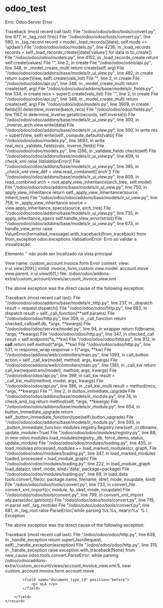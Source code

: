 # odoo_test


Erro:
Odoo Server Error

Traceback (most recent call last):
  File "/odoo/odoo/odoo/tools/convert.py", line 677, in _tag_root
    f(rec)
  File "/odoo/odoo/odoo/tools/convert.py", line 580, in _tag_record
    record = model._load_records([data], self.mode == 'update')
  File "/odoo/odoo/odoo/models.py", line 4236, in _load_records
    records = self._load_records_create([data['values'] for data in to_create])
  File "/odoo/odoo/odoo/models.py", line 4152, in _load_records_create
    return self.create(values)
  File "<decorator-gen-43>", line 2, in create
  File "/odoo/odoo/odoo/api.py", line 348, in _model_create_multi
    return create(self, arg)
  File "/odoo/odoo/odoo/addons/base/models/ir_ui_view.py", line 482, in create
    return super(View, self).create(vals_list)
  File "<decorator-gen-65>", line 2, in create
  File "/odoo/odoo/odoo/api.py", line 348, in _model_create_multi
    return create(self, arg)
  File "/odoo/odoo/odoo/addons/base/models/ir_fields.py", line 534, in create
    recs = super().create(vals_list)
  File "<decorator-gen-13>", line 2, in create
  File "/odoo/odoo/odoo/api.py", line 348, in _model_create_multi
    return create(self, arg)
  File "/odoo/odoo/odoo/models.py", line 3909, in create
    fields[0].determine_inverse(batch_recs)
  File "/odoo/odoo/odoo/fields.py", line 1187, in determine_inverse
    getattr(records, self.inverse)()
  File "/odoo/odoo/odoo/addons/base/models/ir_ui_view.py", line 300, in _inverse_arch
    view.write(data)
  File "/odoo/odoo/odoo/addons/base/models/ir_ui_view.py", line 500, in write
    res = super(View, self).write(self._compute_defaults(vals))
  File "/odoo/odoo/odoo/models.py", line 3693, in write
    real_recs._validate_fields(vals, inverse_fields)
  File "/odoo/odoo/odoo/models.py", line 1266, in _validate_fields
    check(self)
  File "/odoo/odoo/odoo/addons/base/models/ir_ui_view.py", line 408, in _check_xml
    raise ValidationError(_(
  File "/odoo/odoo/odoo/addons/base/models/ir_ui_view.py", line 385, in _check_xml
    view_def = view.read_combined(['arch'])
  File "/odoo/odoo/odoo/addons/base/models/ir_ui_view.py", line 809, in read_combined
    arch = root.apply_view_inheritance(arch_tree, self.model)
  File "/odoo/odoo/odoo/addons/base/models/ir_ui_view.py", line 750, in apply_view_inheritance
    return self._apply_view_inheritance(source, inherit_tree)
  File "/odoo/odoo/odoo/addons/base/models/ir_ui_view.py", line 758, in _apply_view_inheritance
    source = view.apply_inheritance_specs(source, arch_tree)
  File "/odoo/odoo/odoo/addons/base/models/ir_ui_view.py", line 735, in apply_inheritance_specs
    self.handle_view_error(str(e))
  File "/odoo/odoo/odoo/addons/base/models/ir_ui_view.py", line 673, in handle_view_error
    raise ValueError(formatted_message).with_traceback(from_traceback) from from_exception
odoo.exceptions.ValidationError: Erro ao validar a visualização:

Elemento '<field name="document_type_id">' não pode ser localizado na vista principal

View name: custom_account.invoice.form
Error context:
 view: ir.ui.view(2091,)
 xmlid: invoice_form_custom
 view.model: account.move
 view.parent: ir.ui.view(611,)
 file: /odoo/odoo/addons-extra/custom_account/views/account_invoice_view.xml


The above exception was the direct cause of the following exception:

Traceback (most recent call last):
  File "/odoo/odoo/odoo/addons/base/models/ir_http.py", line 237, in _dispatch
    result = request.dispatch()
  File "/odoo/odoo/odoo/http.py", line 683, in dispatch
    result = self._call_function(**self.params)
  File "/odoo/odoo/odoo/http.py", line 359, in _call_function
    return checked_call(self.db, *args, **kwargs)
  File "/odoo/odoo/odoo/service/model.py", line 94, in wrapper
    return f(dbname, *args, **kwargs)
  File "/odoo/odoo/odoo/http.py", line 347, in checked_call
    result = self.endpoint(*a, **kw)
  File "/odoo/odoo/odoo/http.py", line 912, in __call__
    return self.method(*args, **kw)
  File "/odoo/odoo/odoo/http.py", line 531, in response_wrap
    response = f(*args, **kw)
  File "/odoo/odoo/addons/web/controllers/main.py", line 1393, in call_button
    action = self._call_kw(model, method, args, kwargs)
  File "/odoo/odoo/addons/web/controllers/main.py", line 1381, in _call_kw
    return call_kw(request.env[model], method, args, kwargs)
  File "/odoo/odoo/odoo/api.py", line 399, in call_kw
    result = _call_kw_multi(method, model, args, kwargs)
  File "/odoo/odoo/odoo/api.py", line 386, in _call_kw_multi
    result = method(recs, *args, **kwargs)
  File "<decorator-gen-78>", line 2, in button_immediate_upgrade
  File "/odoo/odoo/odoo/addons/base/models/ir_module.py", line 74, in check_and_log
    return method(self, *args, **kwargs)
  File "/odoo/odoo/odoo/addons/base/models/ir_module.py", line 654, in button_immediate_upgrade
    return self._button_immediate_function(type(self).button_upgrade)
  File "/odoo/odoo/odoo/addons/base/models/ir_module.py", line 593, in _button_immediate_function
    modules.registry.Registry.new(self._cr.dbname, update_module=True)
  File "/odoo/odoo/odoo/modules/registry.py", line 89, in new
    odoo.modules.load_modules(registry._db, force_demo, status, update_module)
  File "/odoo/odoo/odoo/modules/loading.py", line 455, in load_modules
    processed_modules += load_marked_modules(cr, graph,
  File "/odoo/odoo/odoo/modules/loading.py", line 347, in load_marked_modules
    loaded, processed = load_module_graph(
  File "/odoo/odoo/odoo/modules/loading.py", line 222, in load_module_graph
    load_data(cr, idref, mode, kind='data', package=package)
  File "/odoo/odoo/odoo/modules/loading.py", line 69, in load_data
    tools.convert_file(cr, package.name, filename, idref, mode, noupdate, kind)
  File "/odoo/odoo/odoo/tools/convert.py", line 733, in convert_file
    convert_xml_import(cr, module, fp, idref, mode, noupdate)
  File "/odoo/odoo/odoo/tools/convert.py", line 799, in convert_xml_import
    obj.parse(doc.getroot())
  File "/odoo/odoo/odoo/tools/convert.py", line 719, in parse
    self._tag_root(de)
  File "/odoo/odoo/odoo/tools/convert.py", line 681, in _tag_root
    raise ParseError('while parsing %s:%s, near\n%s' % (
Exception

The above exception was the direct cause of the following exception:

Traceback (most recent call last):
  File "/odoo/odoo/odoo/http.py", line 639, in _handle_exception
    return super(JsonRequest, self)._handle_exception(exception)
  File "/odoo/odoo/odoo/http.py", line 315, in _handle_exception
    raise exception.with_traceback(None) from new_cause
odoo.tools.convert.ParseError: while parsing /odoo/odoo/addons-extra/custom_account/views/account_invoice_view.xml:5, near
<record id="invoice_form_custom" model="ir.ui.view">
        <field name="name">custom_account.invoice.form</field>
        <field name="model">account.move</field>
        <field name="inherit_id" ref="account.view_move_form"/>
        <field name="arch" type="xml">
        
            <field name="document_type_id" position="before">
                <p> oLA </p>
            </field>

        </field>
    </record>